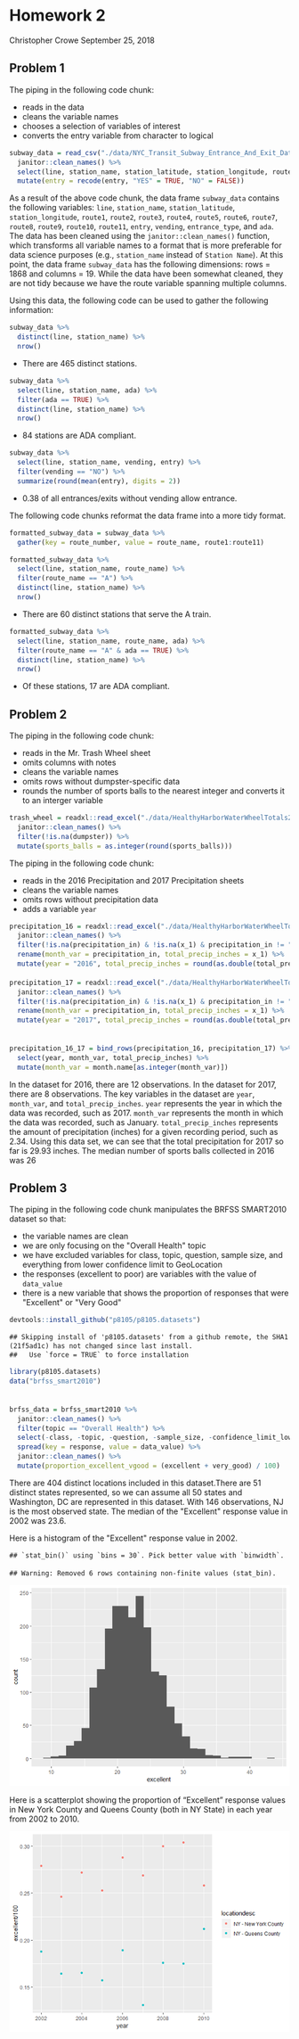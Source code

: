 Homework 2
================
Christopher Crowe
September 25, 2018

Problem 1
---------

The piping in the following code chunk:

-   reads in the data
-   cleans the variable names
-   chooses a selection of variables of interest
-   converts the entry variable from character to logical

``` r
subway_data = read_csv("./data/NYC_Transit_Subway_Entrance_And_Exit_Data.csv", col_types = "cccddcccccccccccccccccccccccddcc") %>%
  janitor::clean_names() %>%
  select(line, station_name, station_latitude, station_longitude, route1:route11, entry, vending, entrance_type, ada) %>%
  mutate(entry = recode(entry, "YES" = TRUE, "NO" = FALSE))
```

As a result of the above code chunk, the data frame `subway_data` contains the following variables: `line`, `station_name`, `station_latitude`, `station_longitude`, `route1`, `route2`, `route3`, `route4`, `route5`, `route6`, `route7`, `route8`, `route9`, `route10`, `route11`, `entry`, `vending`, `entrance_type`, and `ada`. The data has been cleaned using the `janitor::clean_names()` function, which transforms all variable names to a format that is more preferable for data science purposes (e.g., `station_name` instead of `Station Name`). At this point, the data frame `subway_data` has the following dimensions: rows = 1868 and columns = 19. While the data have been somewhat cleaned, they are not tidy because we have the route variable spanning multiple columns.

Using this data, the following code can be used to gather the following information:

``` r
subway_data %>% 
  distinct(line, station_name) %>% 
  nrow()
```

-   There are 465 distinct stations.

``` r
subway_data %>%
  select(line, station_name, ada) %>% 
  filter(ada == TRUE) %>% 
  distinct(line, station_name) %>% 
  nrow()
```

-   84 stations are ADA compliant.

``` r
subway_data %>% 
  select(line, station_name, vending, entry) %>% 
  filter(vending == "NO") %>% 
  summarize(round(mean(entry), digits = 2))
```

-   0.38 of all entrances/exits without vending allow entrance.

The following code chunks reformat the data frame into a more tidy format.

``` r
formatted_subway_data = subway_data %>% 
  gather(key = route_number, value = route_name, route1:route11)
```

``` r
formatted_subway_data %>% 
  select(line, station_name, route_name) %>% 
  filter(route_name == "A") %>% 
  distinct(line, station_name) %>% 
  nrow()
```

-   There are 60 distinct stations that serve the A train.

``` r
formatted_subway_data %>% 
  select(line, station_name, route_name, ada) %>% 
  filter(route_name == "A" & ada == TRUE) %>% 
  distinct(line, station_name) %>% 
  nrow()
```

-   Of these stations, 17 are ADA compliant.

Problem 2
---------

The piping in the following code chunk:

-   reads in the Mr. Trash Wheel sheet
-   omits columns with notes
-   cleans the variable names
-   omits rows without dumpster-specific data
-   rounds the number of sports balls to the nearest integer and converts it to an interger variable

``` r
trash_wheel = readxl::read_excel("./data/HealthyHarborWaterWheelTotals2017-9-26.xlsx", "Mr. Trash Wheel", range = cellranger::cell_cols("A:N")) %>% 
  janitor::clean_names() %>% 
  filter(!is.na(dumpster)) %>% 
  mutate(sports_balls = as.integer(round(sports_balls)))
```

The piping in the following code chunk:

-   reads in the 2016 Precipitation and 2017 Precipitation sheets
-   cleans the variable names
-   omits rows without precipitation data
-   adds a variable `year`

``` r
precipitation_16 = readxl::read_excel("./data/HealthyHarborWaterWheelTotals2017-9-26.xlsx", "2016 Precipitation", range = cellranger::cell_cols("A:B")) %>% 
  janitor::clean_names() %>% 
  filter(!is.na(precipitation_in) & !is.na(x_1) & precipitation_in != "Month") %>% 
  rename(month_var = precipitation_in, total_precip_inches = x_1) %>% 
  mutate(year = "2016", total_precip_inches = round(as.double(total_precip_inches), digits = 2))

precipitation_17 = readxl::read_excel("./data/HealthyHarborWaterWheelTotals2017-9-26.xlsx", "2017 Precipitation", range = cellranger::cell_cols("A:B")) %>% 
  janitor::clean_names() %>% 
  filter(!is.na(precipitation_in) & !is.na(x_1) & precipitation_in != "Month") %>% 
  rename(month_var = precipitation_in, total_precip_inches = x_1) %>% 
  mutate(year = "2017", total_precip_inches = round(as.double(total_precip_inches), digits = 2))


precipitation_16_17 = bind_rows(precipitation_16, precipitation_17) %>%
  select(year, month_var, total_precip_inches) %>% 
  mutate(month_var = month.name[as.integer(month_var)])
```

In the dataset for 2016, there are 12 observations. In the dataset for 2017, there are 8 observations. The key variables in the dataset are `year`, `month_var`, and `total_precip_inches`. `year` represents the year in which the data was recorded, such as 2017. `month_var` represents the month in which the data was recorded, such as January. `total_precip_inches` represents the amount of precipitation (inches) for a given recording period, such as 2.34. Using this data set, we can see that the total precipitation for 2017 so far is 29.93 inches. The median number of sports balls collected in 2016 was 26

Problem 3
---------

The piping in the following code chunk manipulates the BRFSS SMART2010 dataset so that:

-   the variable names are clean
-   we are only focusing on the "Overall Health" topic
-   we have excluded variables for class, topic, question, sample size, and everything from lower confidence limit to GeoLocation
-   the responses (excellent to poor) are variables with the value of `data_value`
-   there is a new variable that shows the proportion of responses that were "Excellent" or "Very Good"

``` r
devtools::install_github("p8105/p8105.datasets")
```

    ## Skipping install of 'p8105.datasets' from a github remote, the SHA1 (21f5ad1c) has not changed since last install.
    ##   Use `force = TRUE` to force installation

``` r
library(p8105.datasets)
data("brfss_smart2010")


brfss_data = brfss_smart2010 %>%
  janitor::clean_names() %>% 
  filter(topic == "Overall Health") %>% 
  select(-class, -topic, -question, -sample_size, -confidence_limit_low:-geo_location) %>% 
  spread(key = response, value = data_value) %>% 
  janitor::clean_names() %>% 
  mutate(proportion_excellent_vgood = (excellent + very_good) / 100)
```

There are 404 distinct locations included in this dataset.There are 51 distinct states represented, so we can assume all 50 states and Washington, DC are represented in this dataset. With 146 observations, NJ is the most observed state. The median of the "Excellent" response value in 2002 was 23.6.

Here is a histogram of the "Excellent" response value in 2002.

    ## `stat_bin()` using `bins = 30`. Pick better value with `binwidth`.

    ## Warning: Removed 6 rows containing non-finite values (stat_bin).

![](HW2_files/figure-markdown_github/histogram-1.png)

Here is a scatterplot showing the proportion of “Excellent” response values in New York County and Queens County (both in NY State) in each year from 2002 to 2010.

![](HW2_files/figure-markdown_github/scatter-1.png)
